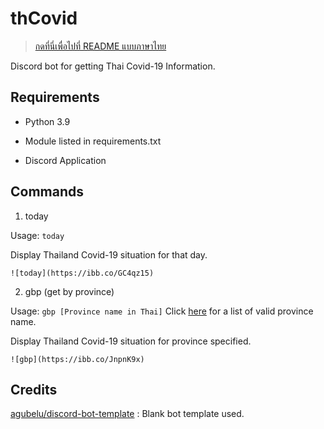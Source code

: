 # thCovid

>[กดที่นี่เพื่อไปที่ README แบบภาษาไทย](https://github.com/gxjakkap/thcovid/blob/main/README-TH.md)

Discord bot for getting Thai Covid-19 Information.

## Requirements

- Python 3.9

- Module listed in requirements.txt

- Discord Application

## Commands

1. today

Usage: `today`

Display Thailand Covid-19 situation for that day.

    ![today](https://ibb.co/GC4qz15)

2. gbp (get by province)

Usage: `gbp [Province name in Thai]` Click [here](https://www.govesite.com/uploads/20150616220039Pp9UPrr/20180720112427_3_hDHa8tk.pdf) for a list of valid province name.

Display Thailand Covid-19 situation for province specified.

    ![gbp](https://ibb.co/JnpnK9x)

## Credits

[agubelu/discord-bot-template](https://github.com/agubelu/discord-bot-template) : Blank bot template used.